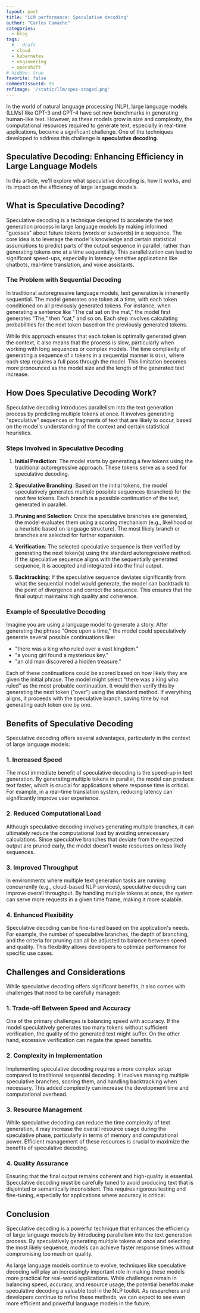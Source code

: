 ```yaml
---
layout: post
title: "LLM performance: Speculative decoding"
author: "Carlos Camacho"
categories:
  - blog
tags:
  # - draft
  - cloud
  - kubernetes
  - engineering
  - openshift
# hidden: true
favorite: false
commentIssueId: 95
refimage: '/static/llm/spec-staged.png'
---
```


In the world of natural language processing (NLP), large language models
(LLMs) like GPT-3 and GPT-4 have set new benchmarks in generating human-like text.
However, as these models grow in size and complexity, the computational
resources required to generate text, especially in real-time applications,
become a significant challenge. One of the techniques developed to address
this challenge is **speculative decoding**.

## Speculative Decoding: Enhancing Efficiency in Large Language Models

In this article, we'll explore what speculative decoding is, how it works, and its impact on the efficiency of large language models.

## What is Speculative Decoding?

Speculative decoding is a technique designed to accelerate the text generation process in large language models by making informed "guesses" about future tokens (words or subwords) in a sequence. The core idea is to leverage the model's knowledge and certain statistical assumptions to predict parts of the output sequence in parallel, rather than generating tokens one at a time sequentially. This parallelization can lead to significant speed-ups, especially in latency-sensitive applications like chatbots, real-time translation, and voice assistants.

### The Problem with Sequential Decoding

In traditional autoregressive language models, text generation is inherently sequential. The model generates one token at a time, with each token conditioned on all previously generated tokens. For instance, when generating a sentence like "The cat sat on the mat," the model first generates "The," then "cat," and so on. Each step involves calculating probabilities for the next token based on the previously generated tokens.

While this approach ensures that each token is optimally generated given the context, it also means that the process is slow, particularly when working with long sequences or complex models. The time complexity of generating a sequence of `n` tokens in a sequential manner is `O(n)`, where each step requires a full pass through the model. This limitation becomes more pronounced as the model size and the length of the generated text increase.

## How Does Speculative Decoding Work?

Speculative decoding introduces parallelism into the text generation process by predicting multiple tokens at once. It involves generating "speculative" sequences or fragments of text that are likely to occur, based on the model's understanding of the context and certain statistical heuristics.

### Steps Involved in Speculative Decoding

1. **Initial Prediction**: The model starts by generating a few tokens using the traditional autoregressive approach. These tokens serve as a seed for speculative decoding.

2. **Speculative Branching**: Based on the initial tokens, the model speculatively generates multiple possible sequences (branches) for the next few tokens. Each branch is a possible continuation of the text, generated in parallel.

3. **Pruning and Selection**: Once the speculative branches are generated, the model evaluates them using a scoring mechanism (e.g., likelihood or a heuristic based on language structure). The most likely branch or branches are selected for further expansion.

4. **Verification**: The selected speculative sequence is then verified by generating the next token(s) using the standard autoregressive method. If the speculative sequence aligns with the sequentially generated sequence, it is accepted and integrated into the final output.

5. **Backtracking**: If the speculative sequence deviates significantly from what the sequential model would generate, the model can backtrack to the point of divergence and correct the sequence. This ensures that the final output maintains high quality and coherence.

### Example of Speculative Decoding

Imagine you are using a language model to generate a story. After generating the phrase "Once upon a time," the model could speculatively generate several possible continuations like:

- "there was a king who ruled over a vast kingdom."
- "a young girl found a mysterious key."
- "an old man discovered a hidden treasure."

Each of these continuations could be scored based on how likely they are given the initial phrase. The model might select "there was a king who ruled" as the most probable continuation. It would then verify this by generating the next token ("over") using the standard method. If everything aligns, it proceeds with the speculative branch, saving time by not generating each token one by one.

## Benefits of Speculative Decoding

Speculative decoding offers several advantages, particularly in the context of large language models:

### 1. **Increased Speed**

The most immediate benefit of speculative decoding is the speed-up in text generation. By generating multiple tokens in parallel, the model can produce text faster, which is crucial for applications where response time is critical. For example, in a real-time translation system, reducing latency can significantly improve user experience.

### 2. **Reduced Computational Load**

Although speculative decoding involves generating multiple branches, it can ultimately reduce the computational load by avoiding unnecessary calculations. Since speculative branches that deviate from the expected output are pruned early, the model doesn't waste resources on less likely sequences.

### 3. **Improved Throughput**

In environments where multiple text generation tasks are running concurrently (e.g., cloud-based NLP services), speculative decoding can improve overall throughput. By handling multiple tokens at once, the system can serve more requests in a given time frame, making it more scalable.

### 4. **Enhanced Flexibility**

Speculative decoding can be fine-tuned based on the application's needs. For example, the number of speculative branches, the depth of branching, and the criteria for pruning can all be adjusted to balance between speed and quality. This flexibility allows developers to optimize performance for specific use cases.

## Challenges and Considerations

While speculative decoding offers significant benefits, it also comes with challenges that need to be carefully managed:

### 1. **Trade-off Between Speed and Accuracy**

One of the primary challenges is balancing speed with accuracy. If the model speculatively generates too many tokens without sufficient verification, the quality of the generated text might suffer. On the other hand, excessive verification can negate the speed benefits.

### 2. **Complexity in Implementation**

Implementing speculative decoding requires a more complex setup compared to traditional sequential decoding. It involves managing multiple speculative branches, scoring them, and handling backtracking when necessary. This added complexity can increase the development time and computational overhead.

### 3. **Resource Management**

While speculative decoding can reduce the time complexity of text generation, it may increase the overall resource usage during the speculative phase, particularly in terms of memory and computational power. Efficient management of these resources is crucial to maximize the benefits of speculative decoding.

### 4. **Quality Assurance**

Ensuring that the final output remains coherent and high-quality is essential. Speculative decoding must be carefully tuned to avoid producing text that is disjointed or semantically inconsistent. This requires rigorous testing and fine-tuning, especially for applications where accuracy is critical.

## Conclusion

Speculative decoding is a powerful technique that enhances the efficiency of large language models by introducing parallelism into the text generation process. By speculatively generating multiple tokens at once and selecting the most likely sequence, models can achieve faster response times without compromising too much on quality.

As large language models continue to evolve, techniques like speculative decoding will play an increasingly important role in making these models more practical for real-world applications. While challenges remain in balancing speed, accuracy, and resource usage, the potential benefits make speculative decoding a valuable tool in the NLP toolkit. As researchers and developers continue to refine these methods, we can expect to see even more efficient and powerful language models in the future.
